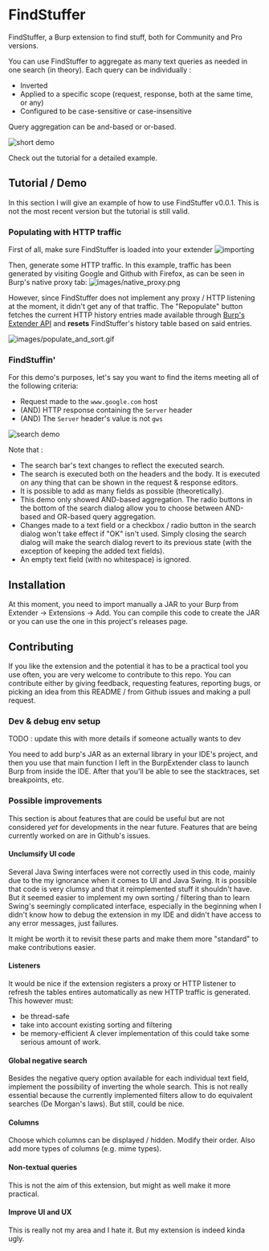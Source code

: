 # FindStuffer
FindStuffer, a Burp extension to find stuff, both for Community and Pro versions.

You can use FindStuffer to aggregate as many text queries as needed in one search (in theory). Each query can be individually :
- Inverted
- Applied to a specific scope (request, response, both at the same time, or any)
- Configured to be case-sensitive or case-insensitive

Query aggregation can be and-based or or-based. 

![short demo](images/search_demo_short.gif)

Check out the tutorial for a detailed example.
## Tutorial / Demo
In this section I will give an example of how to use FindStuffer v0.0.1. This is not the most recent version but the tutorial is still valid.
### Populating with HTTP traffic
First of all, make sure FindStuffer is loaded into your extender
![importing](images/importing.gif)

Then, generate some HTTP traffic. In this example, traffic has been generated by visiting Google and Github with Firefox, as can be seen in Burp's native proxy tab:
![images/native_proxy.png](images/native_proxy.png "images/native_proxy.png")

However, since FindStuffer does not implement any proxy / HTTP listening at the moment, it didn't get any of that traffic. The "Repopulate" button fetches the current HTTP history entries made available through  [Burp's Extender API](https://portswigger.net/burp/extender/api/) and **resets** FindStuffer's history table based on said entries. 

![images/populate_and_sort.gif](images/populate_and_sort.gif)
### FindStuffin'
For this demo's purposes, let's say you want to find the items meeting all of the following criteria:
- Request made to the `www.google.com` host 
- (AND) HTTP response containing the `Server` header
- (AND) The `Server` header's value is not `gws`


![search demo](images/search_demo.gif)

Note that :
- The search bar's text changes to reflect the executed search.
- The search is executed both on the headers and the body. It is executed on any thing that can be shown in the request & response editors.
- It is possible to add as many fields as possible (theoretically).
- This demo only showed AND-based aggregation. The radio buttons in the bottom of the search dialog allow you to choose between AND-based and OR-based query aggregation. 
- Changes made to a text field or a checkbox / radio button in the search dialog won't take effect if "OK" isn't used. Simply closing the search dialog will make the search dialog revert to its previous state (with the exception of keeping the added text fields).
- An empty text field (with no whitespace) is ignored.

## Installation
At this moment, you need to import manually a JAR to your Burp from Extender → Extensions → Add. You can compile this code to create the JAR or you can use the one in this project's releases page. 

## Contributing
If you like the extension and the potential it has to be a practical tool you use often, you are very welcome to contribute to this repo. You can contribute either by giving feedback, requesting features, reporting bugs, or picking an idea from this README / from Github issues and making a pull request.

### Dev & debug env setup
TODO : update this with more details if someone actually wants to dev

You need to add burp's JAR as an external library in your IDE's project, and then you use that main function I left in the BurpExtender class to launch Burp from inside the IDE. After that you'll be able to see the stacktraces, set breakpoints, etc.

### Possible improvements 
This section is about features that are could be useful but are not considered _yet_ for developments in the near future.  Features that are being currently worked on are in Github's issues.

#### Unclumsify UI code
Several Java Swing interfaces were not correctly used in this code, mainly due to the my ignorance when it comes to UI and Java Swing. It is possible that code is very clumsy and that it reimplemented stuff it shouldn't have. But it seemed easier to implement my own sorting / filtering than to learn Swing's seemingly complicated interface, especially in the beginning when I didn't know how to debug the extension in my IDE and didn't have access to any error messages, just failures.

It might be worth it to revisit these parts and make them more "standard" to make contributions easier.
#### Listeners
It would be nice if the extension registers a proxy or HTTP listener to refresh the tables entires automatically as new HTTP traffic is generated. This however must:
- be thread-safe
- take into account existing sorting and filtering
- be memory-efficient
A clever implementation of this could take some serious amount of work.
#### Global negative search
Besides the negative query option available for each individual text field, implement the possibility of inverting the whole search. This is not really essential because the currently implemented filters allow to do equivalent searches (De Morgan's laws). But still, could be nice.
#### Columns
Choose which columns can be displayed / hidden. Modify their order. Also add more types of columns (e.g. mime types).
#### Non-textual queries
This is not the aim of this extension, but might as well make it more practical.
#### Improve UI and UX
This is really not my area and I hate it. But my extension is indeed kinda ugly.


